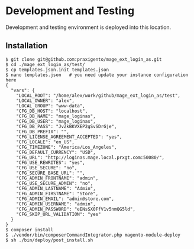 # Development and Testing

Development and testing environment is deployed into this location.

## Installation

    $ git clone git@github.com:praxigento/mage_ext_login_as.git
    $ cd ./mage_ext_login_as/test/
    $ cp templates.json.init templates.json
    $ nano templates.json   # you need update your instance configuration here
    {
      "vars": {
        "LOCAL_ROOT": "/home/alex/work/github/mage_ext_login_as/test",
        "LOCAL_OWNER": "alex",
        "LOCAL_GROUP": "www-data",
        "CFG_DB_HOST": "localhost",
        "CFG_DB_NAME": "mage_loginas",
        "CFG_DB_USER": "mage_loginas",
        "CFG_DB_PASS": "JvZkBKVXEP2gSvSDrGje",
        "CFG_DB_PREFIX": "",
        "CFG_LICENSE_AGREEMENT_ACCEPTED": "yes",
        "CFG_LOCALE": "en_US",
        "CFG_TIMEZONE": "America/Los_Angeles",
        "CFG_DEFAULT_CURRENCY": "USD",
        "CFG_URL": "http://loginas.mage.local.prxgt.com:50080/",
        "CFG_USE_REWRITES": "yes",
        "CFG_USE_SECURE": "no",
        "CFG_SECURE_BASE_URL": "",
        "CFG_ADMIN_FRONTNAME": "admin",
        "CFG_USE_SECURE_ADMIN": "no",
        "CFG_ADMIN_LASTNAME": "Admin",
        "CFG_ADMIN_FIRSTNAME": "Store",
        "CFG_ADMIN_EMAIL": "admin@store.com",
        "CFG_ADMIN_USERNAME": "admin",
        "CFG_ADMIN_PASSWORD": "eENsSX0FfV1v5nmQG5ld",
        "CFG_SKIP_URL_VALIDATION": "yes"
      }
    }
    $ composer install
    $ ./vendor/bin/composerCommandIntegrator.php magento-module-deploy
    $ sh ./bin/deploy/post_install.sh


